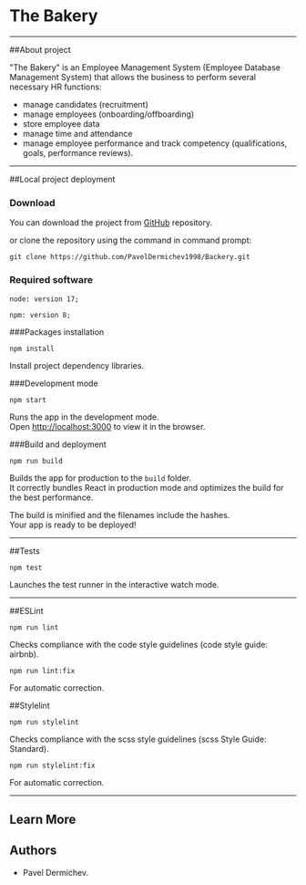 # The Bakery

***
##About project

"The Bakery" is an Employee Management System (Employee Database Management System) that allows the business to perform several necessary HR functions:
- manage candidates (recruitment)
- manage employees (onboarding/offboarding)
- store employee data
- manage time and attendance
- manage employee performance and track competency (qualifications, goals, performance reviews).
***

##Local project deployment
### Download

You can download the project from [GitHub](https://github.com/PavelDermichev1998/Backery) repository.

or clone the repository using the command in command prompt:
````
git clone https://github.com/PavelDermichev1998/Backery.git
````

### Required software

`node: version 17;`

`npm: version 8;`

###Packages installation

````
npm install
````
Install project dependency libraries.

###Development mode
````
npm start
````
Runs the app in the development mode.\
Open [http://localhost:3000](http://localhost:3000) to view it in the browser.

###Build and deployment
````
npm run build
````
Builds the app for production to the `build` folder.\
It correctly bundles React in production mode and optimizes the build for the best performance.

The build is minified and the filenames include the hashes.\
Your app is ready to be deployed!
***

##Tests
````
npm test
````
Launches the test runner in the interactive watch mode.
***

##ESLint
````
npm run lint
````
Checks compliance with the code style guidelines (code style guide: airbnb).
````
npm run lint:fix
````
For automatic correction.

##Stylelint
````
npm run stylelint
````
Checks compliance with the scss style guidelines (scss Style Guide: Standard).
````
npm run stylelint:fix
````
For automatic correction.
***

## Learn More

## Authors

- Pavel Dermichev.
